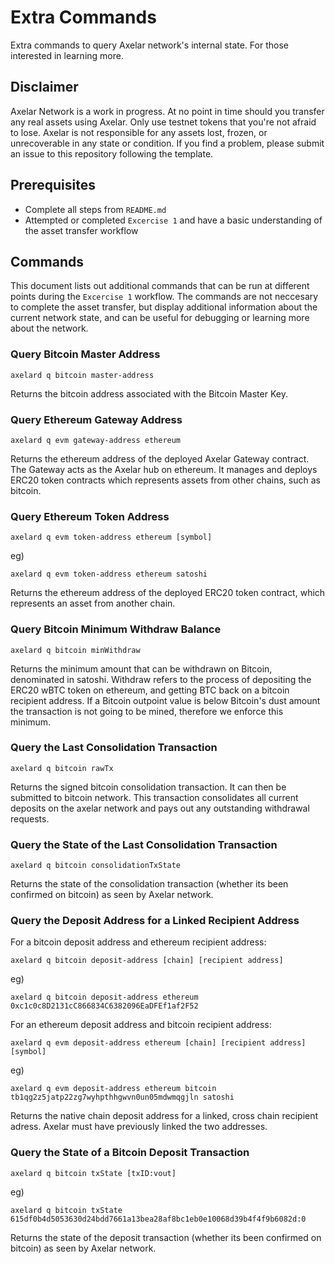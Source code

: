 # Extra Commands
Extra commands to query Axelar network's internal state. For those interested in learning more.

## Disclaimer
Axelar Network is a work in progress. At no point in time should you transfer any real assets using Axelar. Only use testnet tokens that you're not afraid to lose. Axelar is not responsible for any assets lost, frozen, or unrecoverable in any state or condition. If you find a problem, please submit an issue to this repository following the template.

## Prerequisites
- Complete all steps from `README.md`
- Attempted or completed `Excercise 1` and have a basic understanding of the asset transfer workflow

## Commands
This document lists out additional commands that can be run at different points during the `Excercise 1` workflow. The commands are not neccesary to complete the asset transfer, but display additional information about the current network state, and can be useful for debugging or learning more about the network.

### Query Bitcoin Master Address
```
axelard q bitcoin master-address
```

Returns the bitcoin address associated with the Bitcoin Master Key.


### Query Ethereum Gateway Address
```
axelard q evm gateway-address ethereum
```

Returns the ethereum address of the deployed Axelar Gateway contract. The Gateway acts as the Axelar hub on ethereum. It manages and deploys ERC20 token contracts which represents assets from other chains, such as bitcoin.


### Query Ethereum Token Address
```
axelard q evm token-address ethereum [symbol]
```
eg)

```
axelard q evm token-address ethereum satoshi
```

Returns the ethereum address of the deployed ERC20 token contract, which represents an asset from another chain.


### Query Bitcoin Minimum Withdraw Balance
```
axelard q bitcoin minWithdraw
```

Returns the minimum amount that can be withdrawn on Bitcoin, denominated in satoshi. Withdraw refers to the process of depositing the ERC20 wBTC token on ethereum, and getting BTC back on a bitcoin recipient address. If a Bitcoin outpoint value is below Bitcoin's dust amount the transaction is not going to be mined, therefore we enforce this minimum.


### Query the Last Consolidation Transaction
```
axelard q bitcoin rawTx
```

Returns the signed bitcoin consolidation transaction. It can then be submitted to bitcoin network. This transaction consolidates all current deposits on the axelar network and pays out any outstanding withdrawal requests.


### Query the State of the Last Consolidation Transaction
```
axelard q bitcoin consolidationTxState
```

Returns the state of the consolidation transaction (whether its been confirmed on bitcoin) as seen by Axelar network.


### Query the Deposit Address for a Linked Recipient Address
For a bitcoin deposit address and ethereum recipient address:
```
axelard q bitcoin deposit-address [chain] [recipient address]
```
eg)

```
axelard q bitcoin deposit-address ethereum 0xc1c0c8D2131cC866834C6382096EaDFEf1af2F52
```

For an ethereum deposit address and bitcoin recipient address:
```
axelard q evm deposit-address ethereum [chain] [recipient address] [symbol]
```
eg)

```
axelard q evm deposit-address ethereum bitcoin tb1qg2z5jatp22zg7wyhpthhgwvn0un05mdwmqgjln satoshi
```

Returns the native chain deposit address for a linked, cross chain recipient adress. Axelar must have previously linked the two addresses.


### Query the State of a Bitcoin Deposit Transaction
```
axelard q bitcoin txState [txID:vout]
```
eg)

```
axelard q bitcoin txState 615df0b4d5053630d24bdd7661a13bea28af8bc1eb0e10068d39b4f4f9b6082d:0
```

Returns the state of the deposit transaction (whether its been confirmed on bitcoin) as seen by Axelar network.
